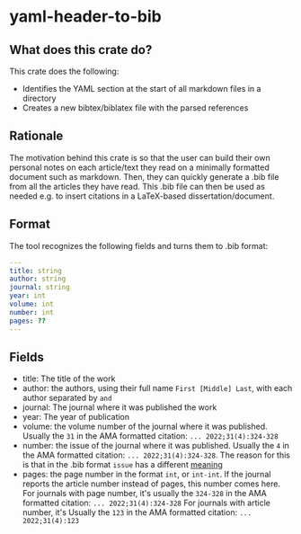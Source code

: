 # yaml-header-to-bib
## What does this crate do?
This crate does the following:
- Identifies the YAML section at the start of all markdown files in a directory
- Creates a new bibtex/biblatex file with the parsed references

## Rationale
The motivation behind this crate is so that the user can build their own personal notes on each article/text they read on a minimally formatted document such as markdown.
Then, they can quickly generate a .bib file from all the articles they have read.
This .bib file can then be used as needed e.g. to insert citations in a LaTeX-based dissertation/document.

## Format
The tool recognizes the following fields and turns them to .bib format:

```yaml
---
title: string
author: string
journal: string
year: int
volume: int
number: int
pages: ??
---
```

## Fields
- title: The title of the work
- author: the authors, using their full name `First [Middle] Last`, with each author separated by `and`
- journal: The journal where it was published the work
- year: The year of publication
- volume: the volume number of the journal where it was published. Usually the `31` in the AMA formatted citation: `... 2022;31(4):324-328`
- number: the issue of the journal where it was published. Usually the `4` in the AMA formatted citation: `... 2022;31(4):324-328`.
The reason for this is that in the .bib format `issue` has a different [meaning](https://ctan.ebinger.cc/tex-archive/macros/latex/contrib/biblatex/doc/biblatex.pdf)
- pages: the page number in the format `int`, or `int-int`. If the journal reports the article number instead of pages, this number comes here.
For journals with page number, it's usually the `324-328` in the AMA formatted citation: `... 2022;31(4):324-328`
For journals with article number, it's Usually the `123` in the AMA formatted citation: `... 2022;31(4):123`